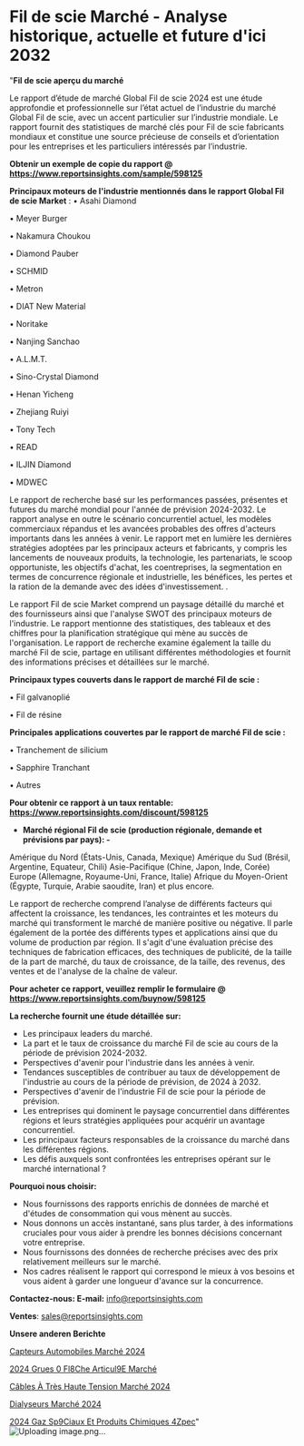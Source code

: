 # Fil de scie Marché - Analyse historique, actuelle et future d'ici 2032

"<strong>Fil de scie aperçu du marché</strong>

Le rapport d’étude de marché Global Fil de scie 2024 est une étude approfondie et professionnelle sur l’état actuel de l’industrie du marché Global Fil de scie, avec un accent particulier sur l’industrie mondiale. Le rapport fournit des statistiques de marché clés pour Fil de scie fabricants mondiaux et constitue une source précieuse de conseils et d’orientation pour les entreprises et les particuliers intéressés par l’industrie.

<strong>Obtenir un exemple de copie du rapport @ <a href=https://www.reportsinsights.com/sample/598125>https://www.reportsinsights.com/sample/598125</a></strong>

<strong>Principaux moteurs de l'industrie mentionnés dans le rapport Global Fil de scie Market</strong> :
• Asahi Diamond

• Meyer Burger

• Nakamura Choukou

• Diamond Pauber

• SCHMID

• Metron

• DIAT New Material

• Noritake

• Nanjing Sanchao

• A.L.M.T.

• Sino-Crystal Diamond

• Henan Yicheng

• Zhejiang Ruiyi

• Tony Tech

• READ

• ILJIN Diamond

• MDWEC

Le rapport de recherche basé sur les performances passées, présentes et futures du marché mondial pour l'année de prévision 2024-2032. Le rapport analyse en outre le scénario concurrentiel actuel, les modèles commerciaux répandus et les avancées probables des offres d'acteurs importants dans les années à venir. Le rapport met en lumière les dernières stratégies adoptées par les principaux acteurs et fabricants, y compris les lancements de nouveaux produits, la technologie, les partenariats, le scoop opportuniste, les objectifs d'achat, les coentreprises, la segmentation en termes de concurrence régionale et industrielle, les bénéfices, les pertes et la ration de la demande avec des idées d'investissement. .

Le rapport Fil de scie Market comprend un paysage détaillé du marché et des fournisseurs ainsi que l'analyse SWOT des principaux moteurs de l'industrie. Le rapport mentionne des statistiques, des tableaux et des chiffres pour la planification stratégique qui mène au succès de l'organisation. Le rapport de recherche examine également la taille du marché Fil de scie, partage en utilisant différentes méthodologies et fournit des informations précises et détaillées sur le marché.

<strong>Principaux types couverts dans le rapport de marché Fil de scie :</strong>

• Fil galvanoplié

• Fil de résine

<strong>Principales applications couvertes par le rapport de marché Fil de scie :</strong>

• Tranchement de silicium

• Sapphire Tranchant

• Autres

<strong>Pour obtenir ce rapport à un taux rentable: <a href=https://www.reportsinsights.com/discount/598125>https://www.reportsinsights.com/discount/598125</a></strong>
<ul>
  <li><strong>Marché régional Fil de scie (production régionale, demande et prévisions par pays): -</strong></li>
</ul>
Amérique du Nord (États-Unis, Canada, Mexique)
Amérique du Sud (Brésil, Argentine, Equateur, Chili)
Asie-Pacifique (Chine, Japon, Inde, Corée)
Europe (Allemagne, Royaume-Uni, France, Italie)
Afrique du Moyen-Orient (Égypte, Turquie, Arabie saoudite, Iran) et plus encore.

Le rapport de recherche comprend l’analyse de différents facteurs qui affectent la croissance, les tendances, les contraintes et les moteurs du marché qui transforment le marché de manière positive ou négative. Il parle également de la portée des différents types et applications ainsi que du volume de production par région. Il s'agit d'une évaluation précise des techniques de fabrication efficaces, des techniques de publicité, de la taille de la part de marché, du taux de croissance, de la taille, des revenus, des ventes et de l'analyse de la chaîne de valeur.

<strong>Pour acheter ce rapport, veuillez remplir le formulaire @   <a href=https://www.reportsinsights.com/buynow/598125>https://www.reportsinsights.com/buynow/598125</a></strong>

<strong>La recherche fournit une étude détaillée sur:</strong>
<ul>
  <li>Les principaux leaders du marché.</li>
  <li>La part et le taux de croissance du marché Fil de scie au cours de la période de prévision 2024-2032.</li>
  <li>Perspectives d'avenir pour l'industrie dans les années à venir.</li>
  <li>Tendances susceptibles de contribuer au taux de développement de l'industrie au cours de la période de prévision, de 2024 à 2032.</li>
  <li>Perspectives d'avenir de l'industrie Fil de scie pour la période de prévision.</li>
  <li>Les entreprises qui dominent le paysage concurrentiel dans différentes régions et leurs stratégies appliquées pour acquérir un avantage concurrentiel.</li>
  <li>Les principaux facteurs responsables de la croissance du marché dans les différentes régions.</li>
  <li>Les défis auxquels sont confrontées les entreprises opérant sur le marché international ?</li>
</ul>
<strong>Pourquoi nous choisir:</strong>
<ul>
  <li>Nous fournissons des rapports enrichis de données de marché et d'études de consommation qui vous mènent au succès.</li>
  <li>Nous donnons un accès instantané, sans plus tarder, à des informations cruciales pour vous aider à prendre les bonnes décisions concernant votre entreprise.</li>
  <li>Nous fournissons des données de recherche précises avec des prix relativement meilleurs sur le marché.</li>
  <li>Nos cadres réalisent le rapport qui correspond le mieux à vos besoins et vous aident à garder une longueur d'avance sur la concurrence.</li>
</ul>
<strong>Contactez-nous:
</strong><strong>E-mail:</strong> <a href=mailto:info@reportsinsights.com>info@reportsinsights.com</a>

<strong>Ventes</strong>: <a href=mailto:sales@reportsinsights.com>sales@reportsinsights.com</a>

<strong>Unsere anderen Berichte</strong>

<a href=https://www.linkedin.com/pulse/capteurs-automobiles-marchétendances-émergentes-vpz7c/>Capteurs Automobiles Marché 2024</a>

<a href=https://www.linkedin.com/pulse/2024-grues-%C3%A0-fl%C3%A8che-articul%C3%A9e-march%C3%A9-de-rapport-0rzoc/>2024 Grues 0 Fl8Che Articul9E Marché</a>

<a href=https://www.linkedin.com/pulse/câbles-à-très-haute-tension-marchéanalyse-du-rapport-h2lec/>Câbles À Très Haute Tension Marché 2024</a>

<a href=https://www.linkedin.com/pulse/dialyseurs-marché-rapport-détude-dedécouverte-des-rqxsc/>Dialyseurs Marché 2024</a>

<a href=https://www.linkedin.com/pulse/2024-gaz-sp%C3%A9ciaux-et-produits-chimiques-4zpec/>2024 Gaz Sp9Ciaux Et Produits Chimiques 4Zpec</a>"
![Uploading image.png…]()
